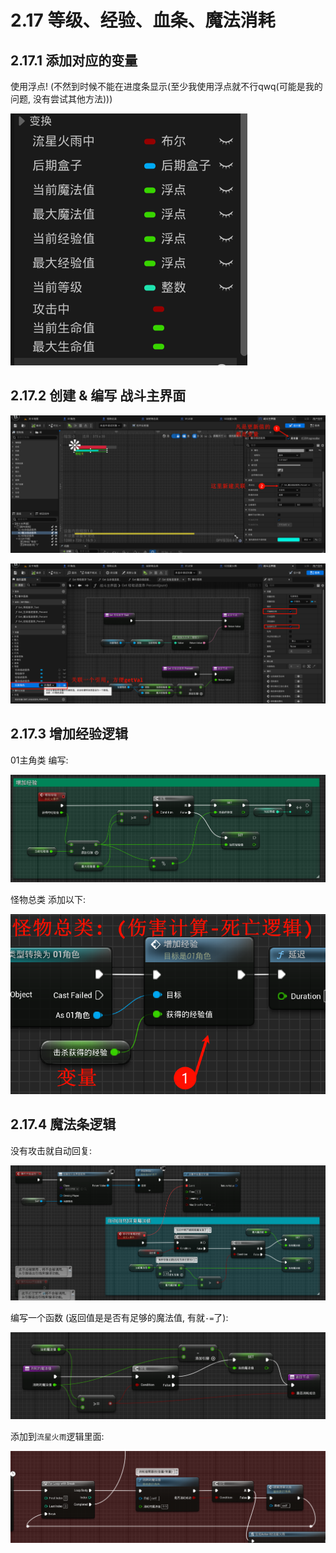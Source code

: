 # 2.17 等级、经验、血条、魔法消耗
## 2.17.1 添加对应的变量

使用浮点! (不然到时候不能在进度条显示(至少我使用浮点就不行qwq(可能是我的问题, 没有尝试其他方法)))

![Clip_2024-06-13_20-50-04.png](./Clip_2024-06-13_20-50-04.png)

## 2.17.2 创建 & 编写 战斗主界面

![Clip_2024-06-13_20-52-31.png](./Clip_2024-06-13_20-52-31.png)

![Clip_2024-06-13_20-53-57.png](./Clip_2024-06-13_20-53-57.png)

## 2.17.3 增加经验逻辑

01主角类 编写:

![Clip_2024-06-13_20-54-45.png](./Clip_2024-06-13_20-54-45.png)

怪物总类 添加以下:

![Clip_2024-06-13_20-56-23.png](./Clip_2024-06-13_20-56-23.png)

## 2.17.4 魔法条逻辑

没有攻击就自动回复:

![Clip_2024-06-13_20-59-26.png](./Clip_2024-06-13_20-59-26.png)

编写一个函数 (返回值是是否有足够的魔法值, 有就`-=`了):

![Clip_2024-06-13_21-00-03.png](./Clip_2024-06-13_21-00-03.png)

添加到`流星火雨`逻辑里面:

![Clip_2024-06-13_21-00-28.png](./Clip_2024-06-13_21-00-28.png)
